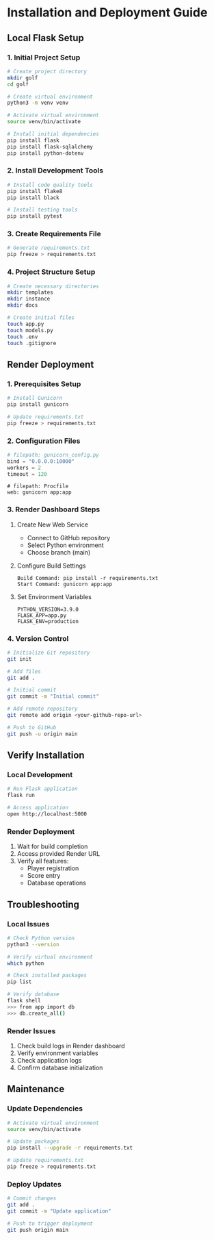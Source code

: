 # Installation and Deployment Guide

## Local Flask Setup

### 1. Initial Project Setup
```bash
# Create project directory
mkdir golf
cd golf

# Create virtual environment
python3 -m venv venv

# Activate virtual environment
source venv/bin/activate

# Install initial dependencies
pip install flask
pip install flask-sqlalchemy
pip install python-dotenv
```

### 2. Install Development Tools
```bash
# Install code quality tools
pip install flake8
pip install black

# Install testing tools
pip install pytest
```

### 3. Create Requirements File
```bash
# Generate requirements.txt
pip freeze > requirements.txt
```

### 4. Project Structure Setup
```bash
# Create necessary directories
mkdir templates
mkdir instance
mkdir docs

# Create initial files
touch app.py
touch models.py
touch .env
touch .gitignore
```

## Render Deployment

### 1. Prerequisites Setup
```bash
# Install Gunicorn
pip install gunicorn

# Update requirements.txt
pip freeze > requirements.txt
```

### 2. Configuration Files

```python
# filepath: gunicorn_config.py
bind = "0.0.0.0:10000"
workers = 2
timeout = 120
```

```text
# filepath: Procfile
web: gunicorn app:app
```

### 3. Render Dashboard Steps
1. Create New Web Service
   - Connect to GitHub repository
   - Select Python environment
   - Choose branch (main)

2. Configure Build Settings
   ```text
   Build Command: pip install -r requirements.txt
   Start Command: gunicorn app:app
   ```

3. Set Environment Variables
   ```text
   PYTHON_VERSION=3.9.0
   FLASK_APP=app.py
   FLASK_ENV=production
   ```

### 4. Version Control
```bash
# Initialize Git repository
git init

# Add files
git add .

# Initial commit
git commit -m "Initial commit"

# Add remote repository
git remote add origin <your-github-repo-url>

# Push to GitHub
git push -u origin main
```

## Verify Installation

### Local Development
```bash
# Run Flask application
flask run

# Access application
open http://localhost:5000
```

### Render Deployment
1. Wait for build completion
2. Access provided Render URL
3. Verify all features:
   - Player registration
   - Score entry
   - Database operations

## Troubleshooting

### Local Issues
```bash
# Check Python version
python3 --version

# Verify virtual environment
which python

# Check installed packages
pip list

# Verify database
flask shell
>>> from app import db
>>> db.create_all()
```

### Render Issues
1. Check build logs in Render dashboard
2. Verify environment variables
3. Check application logs
4. Confirm database initialization

## Maintenance

### Update Dependencies
```bash
# Activate virtual environment
source venv/bin/activate

# Update packages
pip install --upgrade -r requirements.txt

# Update requirements.txt
pip freeze > requirements.txt
```

### Deploy Updates
```bash
# Commit changes
git add .
git commit -m "Update application"

# Push to trigger deployment
git push origin main
```